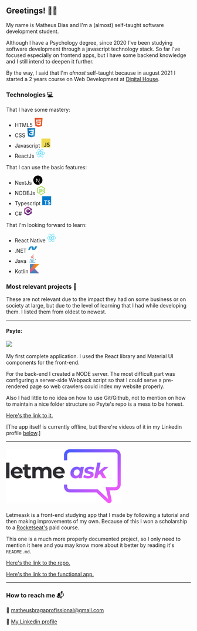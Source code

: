## Greetings! :wave::wave:

My name is Matheus Dias and I'm a (almost) self-taught software development student.

Although I have a Psychology degree, since 2020 I've been studying software development through a javascript technology stack. So far I've focused especially on frontend apps, but I have some backend knowledge and I still intend to deepen it further.

By the way, I said that I'm _almost_ self-taught because in august 2021 I started a 2 years course on Web Development at <a href="https://www.digitalhouse.com/br/acoes/certified-tech-developer">Digital House</a>.

### Technologies :computer:

That I have some mastery:

- HTML5 <img src="./assets/html5.svg" alt="html5" height="25"/>
- CSS <img src="./assets/css3.svg" alt="css3" height="25"/>
- Javascript <img src="./assets/javascript.svg" alt="javascript" height="25"/>
- ReactJs <img src="./assets/react.svg" alt="reactjs" height="25"/>

That I can use the basic features:

- NextJs <img src="./assets/nextjs.svg" alt="nextjs" height="25"/>
- NODEJs <img src="./assets/nodejs.svg" alt="nodejs" height="25"/>
- Typescript <img src="./assets/typescript.svg" alt="typescript" height="25"/>
- C# <img src="./assets/csharp.svg" alt="drawing" height="25"/>

That I'm looking forward to learn:

- React Native <img src="./assets/react.svg" alt="react native" height="25"/>
- .NET <img src="./assets/dotnet.svg" alt="dot net" height="25"/>
- Java <img src="./assets/java.svg" alt="java" height="25"/>
- Kotlin <img src="./assets/kotlin.svg" alt="kotlin" height="25"/>

### Most relevant projects :file_folder:

These are not relevant due to the impact they had on some business or on society at large, but due to the level of learning that I had while developing them. I listed them from oldest to newest.

---

#### Psyte:

<img src="./assets/psyte_demo.gif">

My first complete application. I used the React library and Material UI components for the front-end.

For the back-end I created a NODE server. The most difficult part was configuring a server-side Webpack script so that I could serve a pre-rendered page so web crawlers could index my website properly.

Also I had little to no idea on how to use Git/Github, not to mention on how to maintain a nice folder structure so Psyte's repo is a mess to be honest.

<a href="https://github.com/Matheus-Days/psyte-app">Here's the link to it.</a>

[The app itself is currently offline, but there're videos of it in my Linkedin profile <a href="#how-to-reach-me-mailbox_with_mail">below</a>.]

---

#### <img src="./assets/letmeask.svg">

Letmeask is a front-end studying app that I made by following a tutorial and then making improvements of my own. Because of this I won a scholarship to a <a href="https://rocketseat.com.br/ignite">Rocketseat's</a> paid course.

This one is a much more properly documented project, so I only need to mention it here and you may know more about it better by reading it's `README.md`.

<a href="https://github.com/Matheus-Days/letmeask">Here's the link to the repo.</a>

<a href="https://letmeask-bc5d7.web.app/">Here's the link to the functional app.</a>

---

### How to reach me :mailbox_with_mail:

:e-mail: <a href="mailto:matheusbragaprofissional@gmail.com">matheusbragaprofissional@gmail.com</a>

:briefcase: <a href="https://www.linkedin.com/in/matheus-braga-dias-6129a31b0/">My Linkedin profile</a>
